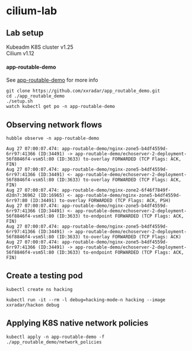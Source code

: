 # cilium-lab

## Lab setup
Kubeadm K8S cluster v1.25<br> 
Cilium v1.12<br>
#### app-routable-demo
See [app-routable-demo](https://github.com/xxradar/app_routable_demo) for more info<br> 
```
git clone https://github.com/xxradar/app_routable_demo.git
cd ./app_routable_demo
./setup.sh
watch kubectl get po -n app-routable-demo
```

## Observing network flows
```
hubble observe -n app-routable-demo
```
```
Aug 27 07:00:07.474: app-routable-demo/nginx-zone5-b4df4559d-6rr97:41366 (ID:34491) -> app-routable-demo/echoserver-2-deployment-56f8846f4-vsm5l:80 (ID:3633) to-overlay FORWARDED (TCP Flags: ACK, FIN)
Aug 27 07:00:07.474: app-routable-demo/nginx-zone5-b4df4559d-6rr97:41366 (ID:34491) <- app-routable-demo/echoserver-2-deployment-56f8846f4-vsm5l:80 (ID:3633) to-overlay FORWARDED (TCP Flags: ACK, FIN)
Aug 27 07:00:07.474: app-routable-demo/nginx-zone2-6f46f7849f-d2dn7:36962 (ID:16965) <- app-routable-demo/nginx-zone5-b4df4559d-6rr97:80 (ID:34491) to-overlay FORWARDED (TCP Flags: ACK, PSH)
Aug 27 07:00:07.474: app-routable-demo/nginx-zone5-b4df4559d-6rr97:41366 (ID:34491) <- app-routable-demo/echoserver-2-deployment-56f8846f4-vsm5l:80 (ID:3633) to-endpoint FORWARDED (TCP Flags: ACK, FIN)
Aug 27 07:00:07.474: app-routable-demo/nginx-zone5-b4df4559d-6rr97:41366 (ID:34491) -> app-routable-demo/echoserver-2-deployment-56f8846f4-vsm5l:80 (ID:3633) to-overlay FORWARDED (TCP Flags: ACK)
Aug 27 07:00:07.474: app-routable-demo/nginx-zone5-b4df4559d-6rr97:41366 (ID:34491) -> app-routable-demo/echoserver-2-deployment-56f8846f4-vsm5l:80 (ID:3633) to-endpoint FORWARDED (TCP Flags: ACK, FIN)
```
## Create a testing pod
```
kubectl create ns hacking
```
```
kubectl run -it --rm -l debug=hacking-mode-n hacking --image xxradar/hackon debug
```

## Applying K8S native network policies
```
kubectl apply -n app-routable-demo -f ./app_routable_demo/network_policies 
```
